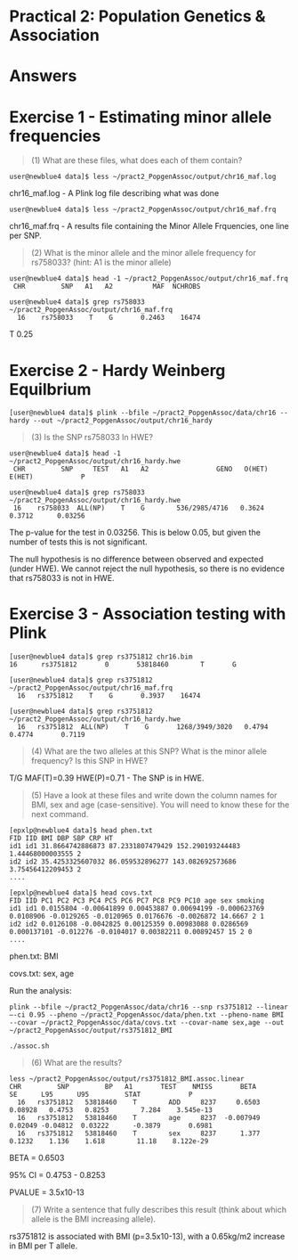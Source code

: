 # Practical 2: Population Genetics & Association
# Answers

# Exercise 1 - Estimating minor allele frequencies

> (1) What are these files, what does each of them contain?

```
user@newblue4 data]$ less ~/pract2_PopgenAssoc/output/chr16_maf.log
```

chr16_maf.log - A Plink log file describing what was done

```
user@newblue4 data]$ less ~/pract2_PopgenAssoc/output/chr16_maf.frq
```

chr16_maf.frq - A results file containing the Minor Allele Frquencies, one line per SNP.


> (2) What is the minor allele and the minor allele frequency for rs758033? (hint: A1 is the minor allele)

```
user@newblue4 data]$ head -1 ~/pract2_PopgenAssoc/output/chr16_maf.frq
 CHR         SNP   A1   A2          MAF  NCHROBS
```
```
user@newblue4 data]$ grep rs758033 ~/pract2_PopgenAssoc/output/chr16_maf.frq
  16    rs758033    T    G       0.2463    16474
```

T 0.25

# Exercise 2 - Hardy Weinberg Equilbrium

```
[user@newblue4 data]$ plink --bfile ~/pract2_PopgenAssoc/data/chr16 --hardy --out ~/pract2_PopgenAssoc/output/chr16_hardy
```

> (3) Is the SNP rs758033 In HWE?

```
user@newblue4 data]$ head -1 ~/pract2_PopgenAssoc/output/chr16_hardy.hwe
 CHR         SNP     TEST   A1   A2                 GENO   O(HET)   E(HET)            P
```
```
user@newblue4 data]$ grep rs758033 ~/pract2_PopgenAssoc/output/chr16_hardy.hwe
 16    rs758033  ALL(NP)    T    G        536/2985/4716   0.3624   0.3712      0.03256
```

The p-value for the test in 0.03256. This is below 0.05, but given the number of tests this is not significant.

The null hypothesis is no difference between observed and expected (under HWE). We cannot reject the null hypothesis, so there is no evidence that rs758033 is not in HWE.

# Exercise 3 - Association testing with Plink
```
[user@newblue4 data]$ grep rs3751812 chr16.bim
16      rs3751812       0       53818460        T       G
```

```
[user@newblue4 data]$ grep rs3751812 ~/pract2_PopgenAssoc/output/chr16_maf.frq
  16   rs3751812    T    G       0.3937    16474
```

```
[user@newblue4 data]$ grep rs3751812 ~/pract2_PopgenAssoc/output/chr16_hardy.hwe
  16   rs3751812  ALL(NP)    T    G       1268/3949/3020   0.4794   0.4774       0.7119
```

> (4) What are the two alleles at this SNP? What is the minor allele frequency? Is this SNP in HWE?

T/G MAF(T)=0.39 HWE(P)=0.71 - The SNP is in HWE.

> (5) Have a look at these files and write down the column names for BMI, sex and age (case-sensitive). You will need to know these for the next command.

```
[epxlp@newblue4 data]$ head phen.txt
FID IID BMI DBP SBP CRP HT
id1 id1 31.8664742886873 87.2331807479429 152.290193244483 1.44468000003555 2
id2 id2 35.4253325607032 86.059532896277 143.082692573686 3.75456412209453 2
....
```

```
[epxlp@newblue4 data]$ head covs.txt
FID IID PC1 PC2 PC3 PC4 PC5 PC6 PC7 PC8 PC9 PC10 age sex smoking
id1 id1 0.0155804 -0.00641899 0.00453887 0.00694199 -0.000623769 0.0108906 -0.0129265 -0.0120965 0.0176676 -0.0026872 14.6667 2 1
id2 id2 0.0126108 -0.0042825 0.00125359 0.00983088 0.0286569 0.000137101 -0.012276 -0.0104017 0.00382211 0.00892457 15 2 0
....
```

phen.txt: BMI

covs.txt: sex, age

Run the analysis:
```
plink --bfile ~/pract2_PopgenAssoc/data/chr16 --snp rs3751812 --linear –-ci 0.95 --pheno ~/pract2_PopgenAssoc/data/phen.txt --pheno-name BMI --covar ~/pract2_PopgenAssoc/data/covs.txt --covar-name sex,age --out ~/pract2_PopgenAssoc/output/rs3751812_BMI
```

```
./assoc.sh
```


> (6) What are the results?

```
less ~/pract2_PopgenAssoc/output/rs3751812_BMI.assoc.linear
CHR         SNP         BP   A1       TEST    NMISS       BETA       SE      L95      U95         STAT            P
  16   rs3751812   53818460    T        ADD     8237     0.6503  0.08928   0.4753   0.8253        7.284    3.545e-13
  16   rs3751812   53818460    T        age     8237  -0.007949  0.02049 -0.04812  0.03222      -0.3879       0.6981
  16   rs3751812   53818460    T        sex     8237      1.377   0.1232    1.136    1.618        11.18    8.122e-29
```

BETA = 0.6503

95% CI = 0.4753 - 0.8253

PVALUE = 3.5x10-13

> (7) Write a sentence that fully describes this result (think about which allele is the BMI increasing allele).

rs3751812 is associated with BMI (p=3.5x10-13), with a 0.65kg/m2 increase in BMI per T allele.
